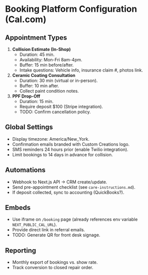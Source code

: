 # Booking Platform Configuration (Cal.com)

## Appointment Types
1. **Collision Estimate (In-Shop)**
   - Duration: 45 min.
   - Availability: Mon-Fri 8am-4pm.
   - Buffer: 15 min before/after.
   - Intake questions: Vehicle info, insurance claim #, photos link.
2. **Ceramic Coating Consultation**
   - Duration: 30 min (virtual or in-person).
   - Buffer: 10 min after.
   - Collect paint condition notes.
3. **PPF Drop-Off**
   - Duration: 15 min.
   - Require deposit $100 (Stripe integration).
   - TODO: Confirm cancellation policy.

## Global Settings
- Display timezone: America/New_York.
- Confirmation emails branded with Custom Creations logo.
- SMS reminders 24 hours prior (enable Twilio integration).
- Limit bookings to 14 days in advance for collision.

## Automations
- Webhook to Next.js API → CRM create/update.
- Send pre-appointment checklist (see `care-instructions.md`).
- If deposit collected, sync to accounting (QuickBooks?).

## Embeds
- Use iframe on `/booking` page (already references env variable `NEXT_PUBLIC_CAL_URL`).
- Provide direct link in referral emails.
- TODO: Generate QR for front desk signage.

## Reporting
- Monthly export of bookings vs. show rate.
- Track conversion to closed repair order.
